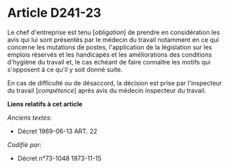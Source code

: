 # Article D241-23

Le chef d'entreprise est tenu [*obligation*] de prendre en considération les avis qui lui sont présentés par le médecin du
travail notamment en ce qui concerne les mutations de postes, l'application de la législation sur les emplois réservés et les
handicapés et les améliorations des conditions d'hygiène du travail et, le cas échéant de faire connaître les motifs qui
s'opposent à ce qu'il y soit donné suite.

En cas de difficulté ou de désaccord, la décision est prise par l'inspecteur du travail [*compétence*] après avis du médecin
inspecteur du travail.

**Liens relatifs à cet article**

_Anciens textes_:

  - Décret  1969-06-13 ART. 22

_Codifié par_:

  - Décret n°73-1048 1973-11-15
